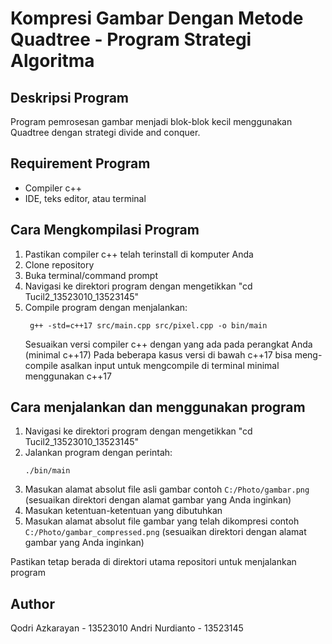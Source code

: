 # Kompresi Gambar Dengan Metode Quadtree - Program Strategi Algoritma

## Deskripsi Program
Program pemrosesan gambar menjadi blok-blok kecil menggunakan Quadtree dengan strategi divide and conquer.

## Requirement Program
- Compiler c++
- IDE, teks editor, atau terminal

## Cara Mengkompilasi Program
1. Pastikan compiler c++ telah terinstall di komputer Anda
2. Clone repository
3. Buka terminal/command prompt
4. Navigasi ke direktori program dengan mengetikkan "cd Tucil2_13523010_13523145"
5. Compile program dengan menjalankan:
   ```
    g++ -std=c++17 src/main.cpp src/pixel.cpp -o bin/main
   ```
   Sesuaikan versi compiler c++ dengan yang ada pada perangkat Anda (minimal c++17)
   Pada beberapa kasus versi di bawah c++17 bisa meng-compile asalkan input untuk mengcompile di terminal minimal menggunakan c++17
   
## Cara menjalankan dan menggunakan program
1. Navigasi ke direktori program dengan mengetikkan "cd Tucil2_13523010_13523145"
2. Jalankan program dengan perintah:
   ```
   ./bin/main
   ```
3. Masukan alamat absolut file asli gambar contoh ```C:/Photo/gambar.png``` (sesuaikan direktori dengan alamat gambar yang Anda inginkan)
4. Masukan ketentuan-ketentuan yang dibutuhkan
5. Masukan alamat absolut file gambar yang telah dikompresi contoh ```C:/Photo/gambar_compressed.png``` (sesuaikan direktori dengan alamat gambar yang Anda inginkan)
   
Pastikan tetap berada di direktori utama repositori untuk menjalankan program

## Author
Qodri Azkarayan	- 13523010
Andri Nurdianto	- 13523145
